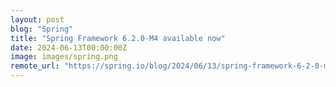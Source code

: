 ```yaml
---
layout: post
blog: "Spring"
title: "Spring Framework 6.2.0-M4 available now"
date: 2024-06-13T00:00:00Z
image: images/spring.png
remote_url: "https://spring.io/blog/2024/06/13/spring-framework-6-2-0-m4-available-now"
---
```

